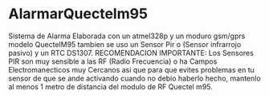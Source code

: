 # AlarmarQuectelm95
Sistema de Alarma Elaborada con un atmel328p y un moduro gsm/gprs modelo QuectelM95 tambien se uso un Sensor Pir o (Sensor infrarrojo pasivo) y un RTC DS1307.
RECOMENDACION IMPORTANTE: 
Los Sensores PIR son muy sensible a las RF (Radio Frecuencia) o ha Campos Electromanecticos muy Cercanos asi que para que evites problemas en tu sensor de que se ande activando cuando no debio haberlo hecho, mantenlo al menos 1 metro de distancia del modulo de RF Quectel m95.
